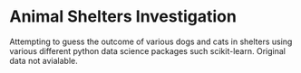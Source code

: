 # Animal Shelters Investigation

Attempting to guess the outcome of various dogs and cats in shelters using various different python data science packages such scikit-learn. Original data not avialable.
